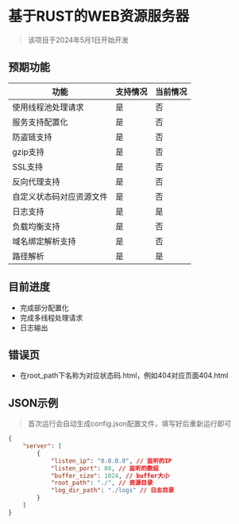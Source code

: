 # 基于RUST的WEB资源服务器

> 该项目于2024年5月1日开始开发

## 预期功能

| 功能                                       | 支持情况 | 当前情况 |
|--------------------------------------------|----------|----------|
| 使用线程池处理请求                          | 是       | 否       |
| 服务支持配置化                              | 是       | 否       |
| 防盗链支持                                  | 是       | 否       |
| gzip支持                                   | 是       | 否       |
| SSL支持                                    | 是       | 否       |
| 反向代理支持                                | 是       | 否       |
| 自定义状态码对应资源文件                     | 是       | 否       |
| 日志支持                                    | 是       | 是       |
| 负载均衡支持                                | 是       | 否       |
| 域名绑定解析支持                             | 是       | 否       |
| 路径解析                                    | 是       | 是       |

## 目前进度

* 完成部分配置化
* 完成多线程处理请求
* 日志输出 

## 错误页

* 在root_path下名称为对应状态码.html，例如404对应页面404.html

## JSON示例

> 首次运行会自动生成config.json配置文件，填写好后重新运行即可

```json
{
    "server": [
        {
            "listen_ip": "0.0.0.0", // 监听的IP
            "listen_port": 80, // 监听的数组
            "buffer_size": 1024, // buffer大小
            "root_path": "./", // 资源目录
            "log_dir_path": "./logs" // 日志目录
        }
    ]
}
```
